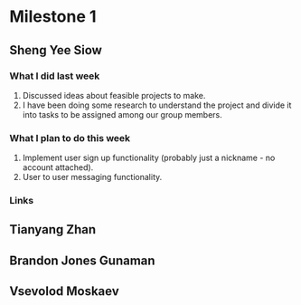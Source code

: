 # Milestone 1
## Sheng Yee Siow
### What I did last week
1. Discussed ideas about feasible projects to make.
2. I have been doing some research to understand the project and divide it into tasks to be assigned among our group members.

### What I plan to do this week
1. Implement user sign up functionality (probably just a nickname - no account attached).
2. User to user messaging functionality.

### Links

## Tianyang Zhan

## Brandon Jones Gunaman

## Vsevolod Moskaev